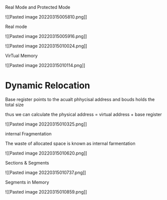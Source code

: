 Real Mode and Protected Mode

![[Pasted image 20220315005810.png]]


Real mode

![[Pasted image 20220315005916.png]]

![[Pasted image 20220315010024.png]]

VirTual Memory

![[Pasted image 20220315010114.png]]

# Dynamic Relocation

Base register points to the acualt phhycisal address and bouds holds the total size

thus we can calculate the physical  address = virtual address + base register


![[Pasted image 20220315010325.png]]


internal Fragmentation

The waste of allocated space is known as internal farmentation

![[Pasted image 20220315010620.png]]

Sections & Segments

![[Pasted image 20220315010737.png]]


Segments in Memory

![[Pasted image 20220315010859.png]]

